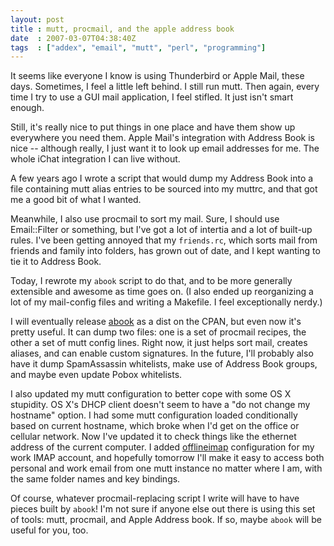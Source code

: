 ```yaml
---
layout: post
title : mutt, procmail, and the apple address book
date  : 2007-03-07T04:38:40Z
tags  : ["addex", "email", "mutt", "perl", "programming"]
---
```

It seems like everyone I know is using Thunderbird or Apple Mail, these days.
Sometimes, I feel a little left behind.  I still run mutt.  Then again, every
time I try to use a GUI mail application, I feel stifled.  It just isn't smart
enough.

Still, it's really nice to put things in one place and have them show up
everywhere you need them.  Apple Mail's integration with Address Book is nice
-- although really, I just want it to look up email addresses for me.  The
whole iChat integration I can live without.

A few years ago I wrote a script that would dump my Address Book into a file
containing mutt alias entries to be sourced into my muttrc, and that got me a
good bit of what I wanted.

Meanwhile, I also use procmail to sort my mail.  Sure, I should use
Email::Filter or something, but I've got a lot of intertia and a lot of
built-up rules.  I've been getting annoyed that my `friends.rc`, which sorts
mail from friends and family into folders, has grown out of date, and I kept
wanting to tie it to Address Book.

Today, I rewrote my `abook` script to do that, and to be more generally
extensible and awesome as time goes on.  (I also ended up reorganizing a lot of
my mail-config files and writing a Makefile.  I feel exceptionally nerdy.)

I will eventually release [abook](http://rjbs.manxome.org/hacks/perl/abook) as
a dist on the CPAN, but even now it's pretty useful.  It can dump two files:
one is a set of procmail recipes, the other a set of mutt config lines.  Right
now, it just helps sort mail, creates aliases, and can enable custom
signatures.  In the future, I'll probably also have it dump SpamAssassin
whitelists, make use of Address Book groups, and maybe even update Pobox
whitelists.

I also updated my mutt configuration to better cope with some OS X stupidity.
OS X's DHCP client doesn't seem to have a "do not change my hostname" option.
I had some mutt configuration loaded conditionally based on current hostname,
which broke when I'd get on the office or cellular network.  Now I've updated
it to check things like the ethernet address of the current computer.  I added
[offlineimap](http://software.complete.org/offlineimap) configuration for my
work IMAP account, and hopefully tomorrow I'll make it easy to access both
personal and work email from one mutt instance no matter where I am, with the
same folder names and key bindings.

Of course, whatever procmail-replacing script I write will have to have
pieces built by `abook`!  I'm not sure if anyone else out there is using this
set of tools: mutt, procmail, and Apple Address book.  If so, maybe `abook`
will be useful for you, too.

